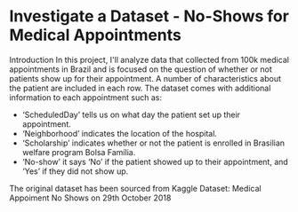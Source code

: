 # Investigate a Dataset - No-Shows for Medical Appointments


Introduction
In this project, I'll analyze data that collected from 100k medical appointments in Brazil and is focused on the question of whether or not patients show up for their appointment. A number of characteristics about the patient are included in each row. The dataset comes with additional information to each appointment such as:

- ‘ScheduledDay’ tells us on what day the patient set up their appointment.
- ‘Neighborhood’ indicates the location of the hospital.
- ‘Scholarship’ indicates whether or not the patient is enrolled in Brasilian welfare program Bolsa Família.
- ‘No-show’ it says ‘No’ if the patient showed up to their appointment, and ‘Yes’ if they did not show up.


The original dataset has been sourced from Kaggle Dataset: Medical Appoiment No Shows on 29th October 2018
